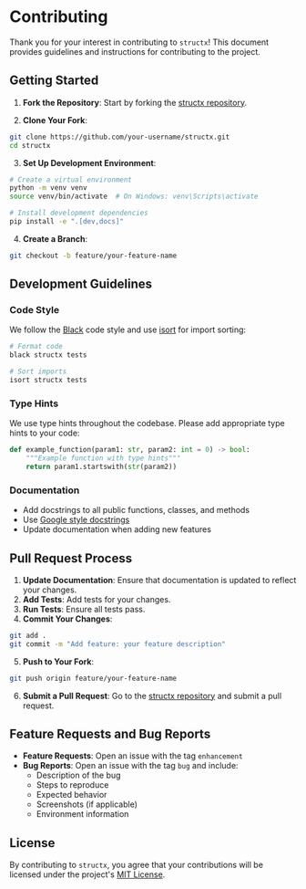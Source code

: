 # Contributing

Thank you for your interest in contributing to `structx`! This document provides
guidelines and instructions for contributing to the project.

## Getting Started

1. **Fork the Repository**: Start by forking the
   [structx repository](https://github.com/yourusername/structx).

2. **Clone Your Fork**:

```bash
git clone https://github.com/your-username/structx.git
cd structx
```

3. **Set Up Development Environment**:

```bash
# Create a virtual environment
python -m venv venv
source venv/bin/activate  # On Windows: venv\Scripts\activate

# Install development dependencies
pip install -e ".[dev,docs]"
```

4. **Create a Branch**:

```bash
git checkout -b feature/your-feature-name
```

## Development Guidelines

### Code Style

We follow the [Black](https://black.readthedocs.io/) code style and use
[isort](https://pycqa.github.io/isort/) for import sorting:

```bash
# Format code
black structx tests

# Sort imports
isort structx tests
```

### Type Hints

We use type hints throughout the codebase. Please add appropriate type hints to
your code:

```python
def example_function(param1: str, param2: int = 0) -> bool:
    """Example function with type hints"""
    return param1.startswith(str(param2))
```

### Documentation

- Add docstrings to all public functions, classes, and methods
- Use
  [Google style docstrings](https://sphinxcontrib-napoleon.readthedocs.io/en/latest/example_google.html)
- Update documentation when adding new features

## Pull Request Process

1. **Update Documentation**: Ensure that documentation is updated to reflect
   your changes.
2. **Add Tests**: Add tests for your changes.
3. **Run Tests**: Ensure all tests pass.
4. **Commit Your Changes**:

```bash
git add .
git commit -m "Add feature: your feature description"
```

5. **Push to Your Fork**:

```bash
git push origin feature/your-feature-name
```

6. **Submit a Pull Request**: Go to the
   [structx repository](https://github.com/yourusername/structx) and submit a
   pull request.

## Feature Requests and Bug Reports

- **Feature Requests**: Open an issue with the tag `enhancement`
- **Bug Reports**: Open an issue with the tag `bug` and include:
  - Description of the bug
  - Steps to reproduce
  - Expected behavior
  - Screenshots (if applicable)
  - Environment information

## License

By contributing to `structx`, you agree that your contributions will be licensed
under the project's
[MIT License](https://github.com/blacksuan19/structx/blob/master/LICENSE).
